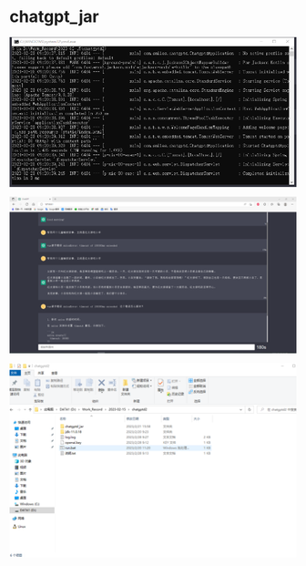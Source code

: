 # chatgpt_jar

![Alt text](QQ截图7.png?raw=true "Title")

![Alt text](QQ截图8.png?raw=true "Title")

![Alt text](QQ截图9.png?raw=true "Title")
